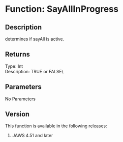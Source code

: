 # Function: SayAllInProgress

## Description

determines if sayAll is active.

## Returns

Type: Int\
Description: TRUE or FALSE\

## Parameters

No Parameters

## Version

This function is available in the following releases:

1.  JAWS 4.51 and later
